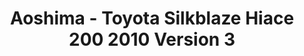 ---
layout: product
title: "Aoshima - Toyota Silkblaze Hiace 200  2010 Version 3"
price: "TBA" 
desc: "N/A"
img_path: "/assets/img/AO06634.webp"
brand: "N/A"
available: false
special_offer: false
new: false
soon: false
cat: "010000"
subcat: "013700"
subsubcat: "0N/A"
sifra: "AO06634"
popular: false
spec: false
---